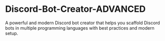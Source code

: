 # Discord-Bot-Creator-ADVANCED
A powerful and modern Discord bot creator that helps you scaffold Discord bots in multiple programming languages with best practices and modern setup.
